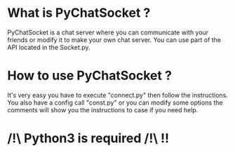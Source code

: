 # What is PyChatSocket ?

PyChatSocket is a chat server where you can communicate with your friends or modify it to make your own chat server. 
You can use part of the API located in the Socket.py.

# How to use PyChatSocket ?

It's very easy you have to execute "connect.py" then follow the instructions.
You also have a config call "const.py" or you can modify some options the comments will show you the instructions to case if you need help.


# /!\ Python3 is required /!\ !!

